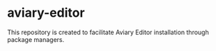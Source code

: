 # aviary-editor
This repository is created to facilitate Aviary Editor installation through package managers.
